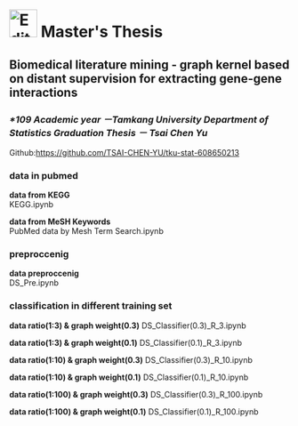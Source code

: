 # <img src="https://upload.wikimedia.org/wikipedia/zh/thumb/d/db/Tamkang_University_logo.svg/630px-Tamkang_University_logo.svg.png" alt="Editor" width="50"> Master's Thesis
## Biomedical literature mining - graph kernel based on distant supervision for extracting gene-gene interactions
### _*109 Academic year －Tamkang University Department of Statistics  Graduation Thesis － Tsai Chen Yu_



Github:https://github.com/TSAI-CHEN-YU/tku-stat-608650213

### data in pubmed
**data from KEGG**  
KEGG.ipynb

**data from MeSH Keywords**  
PubMed data by Mesh Term Search.ipynb

### preproccenig
**data preproccenig**  
DS_Pre.ipynb


### classification in different training set 
**data ratio(1:3) & graph weight(0.3)**
DS_Classifier(0.3)_R_3.ipynb

**data ratio(1:3) & graph weight(0.1)**
DS_Classifier(0.1)_R_3.ipynb

**data ratio(1:10) & graph weight(0.3)**
DS_Classifier(0.3)_R_10.ipynb

**data ratio(1:10) & graph weight(0.1)**
DS_Classifier(0.1)_R_10.ipynb

**data ratio(1:100) & graph weight(0.3)**
DS_Classifier(0.3)_R_100.ipynb

**data ratio(1:100) & graph weight(0.1)**
DS_Classifier(0.1)_R_100.ipynb

